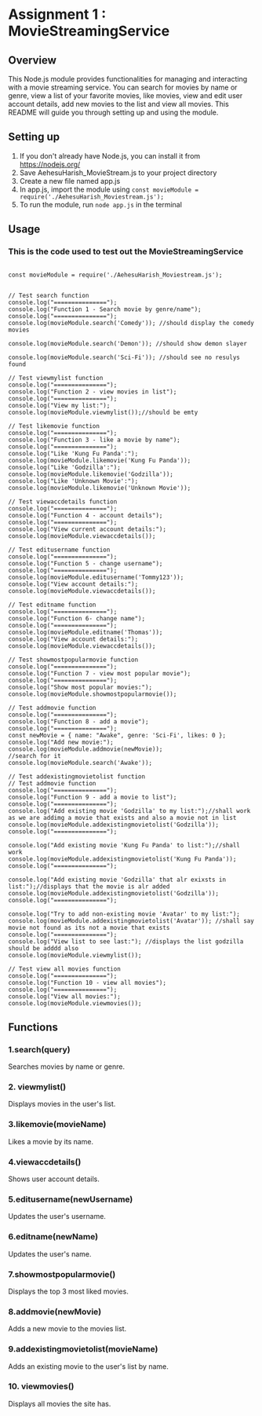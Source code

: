 # Assignment 1 : MovieStreamingService

## Overview
This Node.js module provides functionalities for managing and interacting with a movie streaming service. You can search for movies by name or genre, view a list of your favorite movies, like movies, view and edit user account details,  add new movies to the list and view all movies. This README will guide you through setting up and using the module.


## Setting up
1. If you don't already have Node.js, you can install it from https://nodejs.org/
2. Save AehesuHarish_MovieStream.js to your project directory 
3. Create a new file named app.js
4. In app.js, import the module using <code>const movieModule = require('./AehesuHarish_Moviestream.js'); </code>
5. To run the module, run <code>node app.js</code> in the terminal

## Usage
### This is the code used to test out the MovieStreamingService

```

const movieModule = require('./AehesuHarish_Moviestream.js'); 


// Test search function
console.log("===============");
console.log("Function 1 - Search movie by genre/name");
console.log("===============");
console.log(movieModule.search('Comedy')); //should display the comedy movies

console.log(movieModule.search('Demon')); //should show demon slayer

console.log(movieModule.search('Sci-Fi')); //should see no resulys found

// Test viewmylist function
console.log("===============");
console.log("Function 2 - view movies in list");
console.log("===============");
console.log("View my list:");
console.log(movieModule.viewmylist());//should be emty

// Test likemovie function
console.log("===============");
console.log("Function 3 - like a movie by name");
console.log("===============");
console.log("Like 'Kung Fu Panda':");
console.log(movieModule.likemovie('Kung Fu Panda'));
console.log("Like 'Godzilla':");
console.log(movieModule.likemovie('Godzilla'));
console.log("Like 'Unknown Movie':");
console.log(movieModule.likemovie('Unknown Movie'));

// Test viewaccdetails function
console.log("===============");
console.log("Function 4 - account details");
console.log("===============");
console.log("View current account details:");
console.log(movieModule.viewaccdetails());

// Test editusername function
console.log("===============");
console.log("Function 5 - change username");
console.log("===============");
console.log(movieModule.editusername('Tommy123'));
console.log("View account details:");
console.log(movieModule.viewaccdetails());

// Test editname function
console.log("===============");
console.log("Function 6- change name");
console.log("===============");
console.log(movieModule.editname('Thomas'));
console.log("View account details:");
console.log(movieModule.viewaccdetails());

// Test showmostpopularmovie function
console.log("===============");
console.log("Function 7 - view most popular movie");
console.log("===============");
console.log("Show most popular movies:");
console.log(movieModule.showmostpopularmovie());

// Test addmovie function
console.log("===============");
console.log("Function 8 - add a movie");
console.log("===============");
const newMovie = { name: "Awake", genre: 'Sci-Fi', likes: 0 };
console.log("Add new movie:");
console.log(movieModule.addmovie(newMovie));
//search for it
console.log(movieModule.search('Awake'));

// Test addexistingmovietolist function
// Test addmovie function
console.log("===============");
console.log("Function 9 - add a movie to list");
console.log("===============");
console.log("Add existing movie 'Godzilla' to my list:");//shall work as we are addimg a movie that exists and also a movie not in list
console.log(movieModule.addexistingmovietolist('Godzilla'));
console.log("===============");

console.log("Add existing movie 'Kung Fu Panda' to list:");//shall work
console.log(movieModule.addexistingmovietolist('Kung Fu Panda'));
console.log("===============");

console.log("Add existing movie 'Godzilla' that alr exixsts in list:");//displays that the movie is alr added
console.log(movieModule.addexistingmovietolist('Godzilla'));
console.log("===============");

console.log("Try to add non-existing movie 'Avatar' to my list:");
console.log(movieModule.addexistingmovietolist('Avatar')); //shall say movie not found as its not a movie that exists
console.log("===============");
console.log("View list to see last:"); //displays the list godzilla should be adddd also
console.log(movieModule.viewmylist());

// Test view all movies function
console.log("===============");
console.log("Function 10 - view all movies");
console.log("===============");
console.log("View all movies:");
console.log(movieModule.viewmovies());

```


## Functions

###  1.search(query)
Searches movies by name or genre.

###  2. viewmylist()
Displays movies in the user's list.

###  3.likemovie(movieName)
Likes a movie by its name.


###  4.viewaccdetails()
Shows user account details.

###  5.editusername(newUsername)
Updates the user's username.

###  6.editname(newName)
Updates the user's name.

###  7.showmostpopularmovie()
Displays the top 3 most liked movies.


###  8.addmovie(newMovie)
Adds a new movie to the movies list.

###  9.addexistingmovietolist(movieName)
Adds an existing movie to the user's list by name.

###  10. viewmovies()
Displays all movies the site has.
